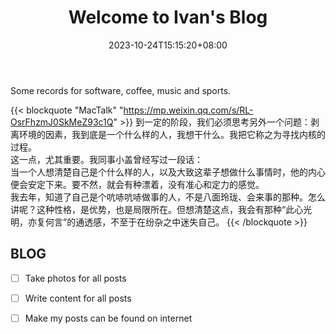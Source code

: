 ﻿---
title: "Welcome to Ivan's Blog"
date: 2023-10-24T15:15:20+08:00
categories:
- Welcome
tags:
- Welcome
- Ivan Han
keywords:
- welcome
- ivan-blog
clearReading: true
thumbnailImage: //example.com/static/A.png
thumbnailImagePosition: top
autoThumbnailImage: false
metaAlignment: center
coverMeta: in
coverImage: //example.com/static/B.png
coverCaption: "A Beautifull Cover Image"
coverSize: full
comments: false
showTags: true
showPagination: true
showSocial: false
showDate: true
---

Some records for software, coffee, music and sports.
<!--more-->

{{< blockquote "MacTalk" "https://mp.weixin.qq.com/s/RL-OsrFhzmJ0SkMeZ93c1Q" >}}
到一定的阶段，我们必须思考另外一个问题：剥离环境的因素，我到底是一个什么样的人，我想干什么。我把它称之为寻找内核的过程。<br>
这一点，尤其重要。我同事小盖曾经写过一段话：<br>
当一个人想清楚自己是个什么样的人，以及大致这辈子想做什么事情时，他的内心便会安定下来。要不然，就会有种漂着，没有准心和定力的感觉。<br>
我去年，知道了自己是个吭哧吭哧做事的人，不是八面玲珑、会来事的那种。怎么讲呢？这种性格，是优势，也是局限所在。但想清楚这点，我会有那种“此心光明，亦复何言”的通透感，不至于在纷杂之中迷失自己。
{{< /blockquote >}}





## BLOG
- [ ] Take photos for all posts
- [ ] Write content for all posts
- [ ] Make my posts can be found on internet


